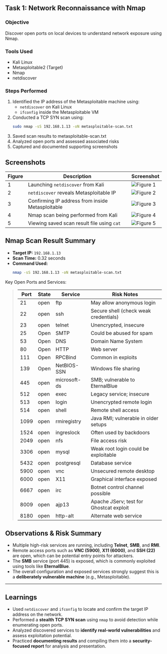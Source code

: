 ##  Task 1: Network Reconnaissance with Nmap

###  Objective  
Discover open ports on local devices to understand network exposure using Nmap.

###  Tools Used
- Kali Linux
- Metasploitable2 (Target)
- Nmap
- netdiscover

###  Steps Performed

1. Identified the IP address of the Metasploitable machine using:
   - `netdiscover` on Kali Linux
   - `ifconfig` inside the Metasploitable VM
2. Conducted a TCP SYN scan using:
   ```bash
   sudo nmap -sS 192.168.1.13 -oN metasploitable-scan.txt
3. Saved scan results to metasploitable-scan.txt
4. Analyzed open ports and assessed associated risks
5. Captured and documented supporting screenshots
## Screenshots

| Figure | Description                                           | Screenshot |
|--------|-------------------------------------------------------|------------|
| 1      | Launching `netdiscover` from Kali                     | ![Figure 1](screenshots/netdiscover-start.png) |
| 2      | `netdiscover` reveals Metasploitable IP               | ![Figure 2](screenshots/figure2_netdiscover_ip.png)     |
| 3      | Confirming IP address from inside Metasploitable      | ![Figure 3](screenshots/figure3_ifconfig_metasploitable.png) |
| 4      | Nmap scan being performed from Kali                   | ![Figure 4](screenshots/figure4_nmap_scan.png)          |
| 5      | Viewing saved scan result file using `cat`            | ![Figure 5](screenshots/figure5_cat_scan_result.png)    |


## Nmap Scan Result Summary

- **Target IP:** `192.168.1.13`  
- **Scan Time:** 0.32 seconds  
- **Command Used:**
  ```bash
  nmap -sS 192.168.1.13 -oN metasploitable-scan.txt
Key Open Ports and Services:
> | Port  | State | Service     | Risk Notes                            |
> |-------|-------|-------------|----------------------------------------|
> | 21    | open  | ftp         | May allow anonymous login              |
> | 22    | open  | ssh         | Secure shell (check weak credentials)  |
> | 23    | open  | telnet      | Unencrypted, insecure                  |
> | 25   | Open   | SMTP          | Could be abused for spam       |
> | 53   | Open   | DNS           | Domain Name System             |
> | 80   | Open   | HTTP          | Web server                     |
> | 111  | Open   | RPCBind       | Common in exploits             |
> | 139  | Open   | NetBIOS-SSN   | Windows file sharing           |
> | 445   | open  | microsoft-ds  | SMB; vulnerable to EternalBlue                  |
> | 512   | open  | exec          | Legacy service; insecure                        |
> | 513   | open  | login         | Unencrypted remote login                        |
> | 514   | open  | shell         | Remote shell access                             |
> | 1099  | open  | rmiregistry   | Java RMI; vulnerable in older setups            |
> | 1524  | open  | ingreslock    | Often used by backdoors                         |
> | 2049  | open  | nfs           | File access risk                                |
> | 3306  | open  | mysql         | Weak root login could be exploitable            |
> | 5432  | open  | postgresql    | Database service                                |
> | 5900  | open  | vnc           | Unsecured remote desktop                        |
> | 6000  | open  | X11           | Graphical interface exposed                     |
> | 6667  | open  | irc           | Botnet control channel possible                 |
> | 8009  | open  | ajp13         | Apache JServ; test for Ghostcat exploit         |
> | 8180  | open  | http-alt      | Alternate web service                           |




##  Observations & Risk Summary

- Multiple high-risk services are running, including **Telnet**, **SMB**, and **RMI**.
- Remote access ports such as **VNC (5900)**, **X11 (6000)**, and **SSH (22)** are open, which can be potential entry points for attackers.
- The **SMB** service (port 445) is exposed, which is commonly exploited using tools like **EternalBlue**.
- The overall configuration and exposed services strongly suggest this is a **deliberately vulnerable machine** (e.g., Metasploitable).

---

##  Learnings

- Used `netdiscover` and `ifconfig` to locate and confirm the target IP address on the network.
- Performed a **stealth TCP SYN scan** using `nmap` to avoid detection while enumerating open ports.
- Analyzed discovered services to **identify real-world vulnerabilities** and assess exploitation potential.
- Practiced **documenting results** and compiling them into a **security-focused report** for analysis and presentation.


